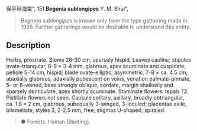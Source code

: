 保亭秋海棠",
151.**Begonia sublongipes** Y. M. Shui",

> *Begonia sublongipes* is known only from the type gathering made in 1936. Further gatherings would be desirable to understand this entity.

## Description
Herbs, prostrate. Stems 28-30 cm, sparsely hispid. Leaves cauline; stipules ovate-triangular, 8-9 × 3-4 mm, glabrous, apex acuminate and cuspidate; petiole 5-14 cm, hispid; blade ovate-elliptic, asymmetric, 7-8 × ca. 4.5 cm, abaxially glabrous, adaxially pubescent on veins, venation palmate-pinnate, 5- or 6-veined, base strongly oblique, cordate, margin shallowly and sparsely denticulate, apex shortly acuminate. Staminate flowers: tepals ?2. Pistillate flowers not seen. Capsule solitary, axillary, broadly obtriangular, ca. 1.8 × 2 cm, glabrous, subequally 3-winged, 3-loculed; placentae axile, bilamellate; styles 3, 2-2.5 mm, free; stigmas U-shaped, spiraled.

> ● Forests. Hainan (Baoting).
